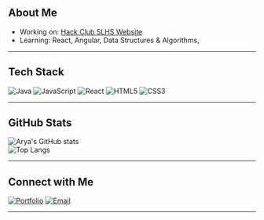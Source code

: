 ##  About Me
-  Working on: [Hack Club SLHS Website](https://github.com/EpicGamerGlobal/Arya_Salem09.github.io)
-  Learning: React, Angular,  Data Structures & Algorithms,
  
---

##  Tech Stack
![Java](https://img.shields.io/badge/Java-ED8B00?style=for-the-badge&logo=openjdk&logoColor=white)
![JavaScript](https://img.shields.io/badge/JavaScript-323330?style=for-the-badge&logo=javascript&logoColor=F7DF1E)
![React](https://img.shields.io/badge/React-20232A?style=for-the-badge&logo=react&logoColor=61DAFB)
![HTML5](https://img.shields.io/badge/HTML5-E34F26?style=for-the-badge&logo=html5&logoColor=white)
![CSS3](https://img.shields.io/badge/CSS3-1572B6?style=for-the-badge&logo=css3&logoColor=white)

---

##  GitHub Stats
![Arya's GitHub stats](https://github-readme-stats.vercel.app/api?username=EpicGamerGlobal&show_icons=true&theme=tokyonight)  
![Top Langs](https://github-readme-stats.vercel.app/api/top-langs/?username=EpicGamerGlobal&layout=compact&theme=tokyonight)

---

##  Connect with Me
[![Portfolio](https://img.shields.io/badge/Website-000?style=for-the-badge&logo=About.me&logoColor=white)](https://epicgamerglobal.github.io)
[![Email](https://img.shields.io/badge/Email-D14836?style=for-the-badge&logo=gmail&logoColor=white)](mailto:epicgamerglobal@gmail.com)

---

